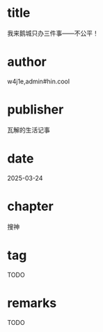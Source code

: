 # title
我来鹅城只办三件事——不公平！

# author
w4j1e,admin#hin.cool

# publisher
瓦解的生活记事

# date
2025-03-24

# chapter
搜神

# tag
TODO

# remarks
TODO
